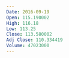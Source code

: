 ```yaml
---
Date: 2016-09-19
Open: 115.190002
High: 116.18
Low: 113.25
Close: 113.580002
Adj Close: 110.334419
Volume: 47023000
---
```


